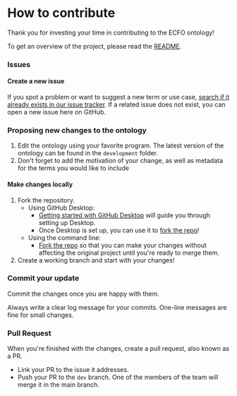# How to contribute

Thank you for investing your time in contributing to the ECFO ontology!

To get an overview of the project, please read the [README](README.md).

### Issues

#### Create a new issue

If you spot a problem or want to suggest a new term or use case, [search if it already exists in our issue tracker](https://github.com/TEC-Toolkit/ECFO/issues).
If a related issue does not exist, you can open a new issue here on GitHub.

### Proposing new changes to the ontology
1. Edit the ontology using your favorite program. The latest version of the ontology can be found in the `development` folder.
2. Don't forget to add the motivation of your change, as well as metadata for the terms you would like to include

#### Make changes locally

1. Fork the repository.
   - Using GitHub Desktop:
     - [Getting started with GitHub Desktop](https://docs.github.com/en/desktop/installing-and-configuring-github-desktop/getting-started-with-github-desktop) will guide you through setting up Desktop.
     - Once Desktop is set up, you can use it to [fork the repo](https://docs.github.com/en/desktop/installing-and-configuring-github-desktop/getting-started-with-github-desktop)!
   - Using the command line:
     - [Fork the repo](https://docs.github.com/en/github/getting-started-with-github/fork-a-repo#fork-an-example-repository) so that you can make your changes without affecting the original project until you're ready to merge them.
2. Create a working branch and start with your changes!

### Commit your update

Commit the changes once you are happy with them.

Always write a clear log message for your commits.
One-line messages are fine for small changes.

### Pull Request

When you're finished with the changes, create a pull request, also known as a PR.

- Link your PR to the issue it addresses.
- Push your PR to the `dev` branch. One of the members of the team will merge it in the main branch.

